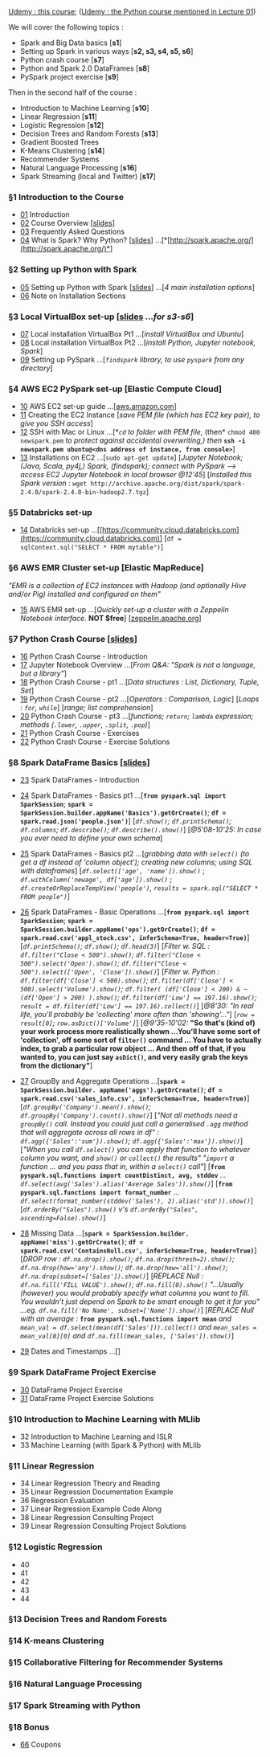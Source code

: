 [Udemy : this course](https://www.udemy.com/spark-and-python-for-big-data-with-pyspark/); ([Udemy : the Python course mentioned in Lecture 01](https://www.udemy.com/python-for-data-science-and-machine-learning-bootcamp/))

We will cover the following topics :

* Spark and Big Data basics [**s1**]
* Setting up Spark in various ways [**s2, s3, s4, s5, s6**]
* Python crash course [**s7**]
* Python and Spark 2.0 DataFrames [**s8**]
* PySpark project exercise [**s9**]

Then in the second half of the course :

* Introduction to Machine Learning [**s10**]
* Linear Regression [**s11**]
* Logistic Regression [**s12**]
* Decision Trees and Random Forests [**s13**]
* Gradient Boosted Trees
* K-Means Clustering [**s14**]
* Recommender Systems
* Natural Language Processing [**s16**]
* Spark Streaming (local and Twitter) [**s17**]


### §1 Introduction to the Course

* [01](https://www.udemy.com/spark-and-python-for-big-data-with-pyspark/learn/v4/t/lecture/5856256?start=5) Introduction
* [02](https://www.udemy.com/spark-and-python-for-big-data-with-pyspark/learn/v4/t/lecture/6804318?start=0) Course Overview [[slides](https://docs.google.com/presentation/d/1pRsyibkbWbfWiKRh4hVgxUZlZ6wLKQLkxbUwkIvnauc/edit#slide=id.p)]
* [03](https://www.udemy.com/spark-and-python-for-big-data-with-pyspark/learn/v4/t/lecture/6804316?start=0) Frequently Asked Questions
* [04](https://www.udemy.com/spark-and-python-for-big-data-with-pyspark/learn/v4/t/lecture/6804314?start=0) What is Spark? Why Python? [[slides](https://docs.google.com/presentation/d/1u5FT9oG2lkSP6BKS9xYcHAd-MP17L3KSQFsX44nAzAY/edit#slide=id.p)] ...[*[http://spark.apache.org/](http://spark.apache.org/)*]


### §2 Setting up Python with Spark

* [05](https://www.udemy.com/spark-and-python-for-big-data-with-pyspark/learn/v4/t/lecture/6681692?start=0) Setting up Python with Spark [[slides](https://docs.google.com/presentation/d/1fZErOcKjN3Yq95eD8A716_jw-XnwRAeiNFTF7q74iJM/edit#slide=id.p)] ...[*4 main installation options*]
* [06](https://www.udemy.com/spark-and-python-for-big-data-with-pyspark/learn/v4/t/lecture/6813186?start=0) Note on Installation Sections


### §3 Local VirtualBox set-up [[slides](https://docs.google.com/presentation/d/1FH8-DGwxCIOrfSBUmInfFFNQ2H2oulp_HOHAjbVyCDA/edit) ...*for s3-s6*]

* [07](https://www.udemy.com/spark-and-python-for-big-data-with-pyspark/learn/v4/t/lecture/6681698?start=0) Local installation VirtualBox Pt1 ...[*install VirtualBox and Ubuntu*]
* [08](https://www.udemy.com/spark-and-python-for-big-data-with-pyspark/learn/v4/t/lecture/6806898?start=0) Local installation VirtualBox Pt2 ...[*install Python, Jupyter notebook, Spark*]
* [09](https://www.udemy.com/spark-and-python-for-big-data-with-pyspark/learn/v4/t/lecture/7007266?start=0) Setting up PySpark ...[*`findspark` library, to use `pyspark` from any directory*]


### §4 AWS EC2 PySpark set-up [Elastic Compute Cloud]

* [10](https://www.udemy.com/spark-and-python-for-big-data-with-pyspark/learn/v4/t/lecture/6681696?start=0) AWS EC2 set-up guide ...[[aws.amazon.com](https://aws.amazon.com/)]
* [11](https://www.udemy.com/spark-and-python-for-big-data-with-pyspark/learn/v4/t/lecture/7005602?start=0) Creating the EC2 Instance [*save PEM file (which has EC2 key pair), to give you SSH access*]
* [12](https://www.udemy.com/spark-and-python-for-big-data-with-pyspark/learn/v4/t/lecture/7005604?start=0) SSH with Mac or Linux ...[**`cd` *to folder with PEM file**, (then* `chmod 400 newspark.pem` *to protect against accidental overwriting,) then* **`ssh -i newspark.pem ubuntu@<dns address of instance, from console>`**]
* [13](https://www.udemy.com/spark-and-python-for-big-data-with-pyspark/learn/v4/t/lecture/7005606?start=0) Installations on EC2 ...[`sudo apt-get update`] [*Jupyter Notebook; (Java, Scala, py4j,) Spark, (findspark); connect with PySpark --> access EC2 Jupyter Notebook in local browser @12'45*] [*Installed this Spark version* : `wget http://archive.apache.org/dist/spark/spark-2.4.0/spark-2.4.0-bin-hadoop2.7.tgz`]


### §5 Databricks set-up

* [14](https://www.udemy.com/spark-and-python-for-big-data-with-pyspark/learn/v4/t/lecture/6804308?start=0) Databricks set-up ...[[https://community.cloud.databricks.com](https://community.cloud.databricks.com)] [`df = sqlContext.sql("SELECT * FROM mytable")`]


### §6 AWS EMR Cluster set-up [Elastic MapReduce]
*"EMR is a collection of EC2 instances with Hadoop (and optionally Hive and/or Pig) installed and configured on them"*

* [15](https://www.udemy.com/spark-and-python-for-big-data-with-pyspark/learn/v4/t/lecture/6804310?start=0) AWS EMR set-up ...[*Quickly set-up a cluster with a Zeppelin Notebook interface.* **NOT $free**] [[zeppelin.apache.org](https://zeppelin.apache.org/)]


### §7 Python Crash Course [[slides](https://docs.google.com/presentation/d/1CuqvSGMqdMTT1dTblX5enEqZNLS8d0fHwZImQ3zzbpQ/edit)]

* [16](https://www.udemy.com/spark-and-python-for-big-data-with-pyspark/learn/v4/t/lecture/6813426?start=0) Python Crash Course - Introduction
* [17](https://www.udemy.com/spark-and-python-for-big-data-with-pyspark/learn/v4/t/lecture/6965316?start=0) Jupyter Notebook Overview ...[*From Q&A: "Spark is not a language, but a library"*]
* [18](https://www.udemy.com/spark-and-python-for-big-data-with-pyspark/learn/v4/t/lecture/6804666?start=0) Python Crash Course - pt1 ...[*Data structures : List, Dictionary, Tuple, Set*]
* [19](https://www.udemy.com/spark-and-python-for-big-data-with-pyspark/learn/v4/t/lecture/6804666?start=15) Python Crash Course - pt2 ...[*Operators : Comparison, Logic*] [*Loops : `for`, `while`*] [*range; list comprehension*]
* [20](https://www.udemy.com/spark-and-python-for-big-data-with-pyspark/learn/v4/t/lecture/6813434?start=0) Python Crash Course - pt3 ...[*functions; `return`; `lambda` expression; methods (`.lower`, `.upper`, `.split`, `.pop`)*]
* [21](https://www.udemy.com/spark-and-python-for-big-data-with-pyspark/learn/v4/t/lecture/6976258?start=0) Python Crash Course - Exercises
* [22](https://www.udemy.com/spark-and-python-for-big-data-with-pyspark/learn/v4/t/lecture/6976260?start=15) Python Crash Course - Exercise Solutions


### §8 Spark DataFrame Basics [[slides](https://docs.google.com/presentation/d/1kItYFXxc5Zx-LG-3yizJweZMKev-joLfHLz9rGN7xAE/edit#slide=id.p)]

* [23](https://www.udemy.com/spark-and-python-for-big-data-with-pyspark/learn/v4/t/lecture/6688214?start=0) Spark DataFrames - Introduction
* [24](https://www.udemy.com/spark-and-python-for-big-data-with-pyspark/learn/v4/t/lecture/6674914?start=0) Spark DataFrames - Basics pt1 ...[**`from pyspark.sql import SparkSession`**; **`spark = SparkSession.builder.appName('Basics').getOrCreate()`**; **`df = spark.read.json('people.json')`**] [*`df.show()`; `df.printSchema()`; `df.columns`; `df.describe()`; `df.describe().show()`*] [*@5'08-10'25: In case you ever need to define your own schema*]
* [25](https://www.udemy.com/spark-and-python-for-big-data-with-pyspark/learn/v4/t/lecture/6970748?start=0) Spark DataFrames - Basics pt2 ...[*grabbing data with `select()` (to get a df instead of 'column object'); creating new columns; using SQL with dataframes*] [*`df.select(['age', 'name']).show()`* ; *`df.withColumn('newage', df['age']).show()`* ; *`df.createOrReplaceTempView('people')`, `results = spark.sql("SELECT * FROM people")`*]
* [26](https://www.udemy.com/spark-and-python-for-big-data-with-pyspark/learn/v4/t/lecture/6675062?start=0) Spark DataFrames - Basic Operations ...[**`from pyspark.sql import SparkSession`**; **`spark = SparkSession.builder.appName('ops').getOrCreate()`**; **`df = spark.read.csv('appl_stock.csv', inferSchema=True, header=True)`**] [*`df.printSchema()`; `df.show()`; `df.head(3)`*] [*Filter w. SQL : `df.filter("Close < 500").show()`; `df.filter("Close < 500").select('Open').show()`; `df.filter("Close < 500").select(['Open', 'Close']).show()`*] [*Filter w. Python : `df.filter(df['Close'] < 500).show()`; `df.filter(df['Close'] < 500).select('Volume').show()`; `df.filter( (df['Close'] < 200) & ~(df['Open'] > 200) ).show()`; `df.filter(df['Low'] == 197.16).show()`; `result = df.filter(df['Low'] == 197.16).collect()`*] [*@8'30: "In real life, you'll probably be 'collecting' more often than 'showing'..."*] [*`row = result[0]`; `row.asDict()['Volume']`*] [*@9'35-10'02:* **"So that's (kind of) your work process more realistically shown ...You'll have some sort of 'collection', off some sort of `filter()` command ... You have to actually index, to grab a particular row object ... And then off of that, if you wanted to, you can just say `asDict()`, and very easily grab the keys from the dictionary"**]
* [27](https://www.udemy.com/spark-and-python-for-big-data-with-pyspark/learn/v4/t/lecture/6688216?start=0) GroupBy and Aggregate Operations ...[**`spark = SparkSession.builder. appName('aggs').getOrCreate()`**; **`df = spark.read.csv('sales_info.csv', inferSchema=True, header=True)`**] [*`df.groupBy('Company').mean().show()`; `df.groupBy('Company').count().show()`*] [*"Not all methods need a `groupBy()` call. Instead you could just call a generalised `.agg` method that will aggregate across all rows in df" : `df.agg({'Sales':'sum'}).show()`; `df.agg({'Sales':'max'}).show()`*] [*"When you call `df.select()` you can apply that function to whatever column you want, and `show()` or `collect()` the results" "`import` a function ... and you pass that in, within a `select()` call"*] [**`from pyspark.sql.functions import countDistinct, avg, stddev`** *... `df.select(avg('Sales').alias('Average Sales')).show()`*] [**`from pyspark.sql.functions import format_number`** *... `df.select(format_number(stddev('Sales'), 2).alias('std')).show()`*] [*`df.orderBy("Sales").show()` v's `df.orderBy("Sales", ascending=False).show()`*]

* [28](https://www.udemy.com/spark-and-python-for-big-data-with-pyspark/learn/v4/t/lecture/6688224?start=0) Missing Data ...[**`spark = SparkSession.builder. appName('miss').getOrCreate()`**; **`df = spark.read.csv('ContainsNull.csv', inferSchema=True, header=True)`**] [*DROP row : `df.na.drop().show()`; `df.na.drop(thresh=2).show()`; `df.na.drop(how='any').show()`; `df.na.drop(how='all').show()`; `df.na.drop(subset=['Sales']).show()`*] [*REPLACE Null : `df.na.fill('FILL VALUE').show()`; `df.na.fill(0).show()` "...Usually (however) you would probably specify what columns you want to fill. You wouldn't just depend on Spark to be smart enough to get it for you" ...eg. `df.na.fill('No Name', subset=['Name']).show()`*] [*REPLACE Null with an average :* **`from pyspark.sql.functions import mean`** *and `mean_val = df.select(mean(df['Sales'])).collect()` and `mean_sales = mean_val[0][0]` and `df.na.fill(mean_sales, ['Sales']).show()`*]
* [29](https://www.udemy.com/spark-and-python-for-big-data-with-pyspark/learn/v4/t/lecture/6688226?start=0) Dates and Timestamps ...[]


### §9 Spark DataFrame Project Exercise

* [30](https://www.udemy.com/spark-and-python-for-big-data-with-pyspark/learn/v4/t/lecture/6688230?start=0) DataFrame Project Exercise
* [31](https://www.udemy.com/spark-and-python-for-big-data-with-pyspark/learn/v4/t/lecture/6688232?start=0) DataFrame Project Exercise Solutions


### §10 Introduction to Machine Learning with MLlib

* 32 Introduction to Machine Learning and ISLR
* 33 Machine Learning (with Spark & Python) with MLlib


### §11 Linear Regression

* 34 Linear Regression Theory and Reading
* 35 Linear Regression Documentation Example
* 36 Regression Evaluation
* 37 Linear Regression Example Code Along
* 38 Linear Regression Consulting Project
* 39 Linear Regression Consulting Project Solutions


### §12 Logistic Regression

* 40
* 41
* 42
* 43
* 44


### §13 Decision Trees and Random Forests
### §14 K-means Clustering
### §15 Collaborative Filtering for Recommender Systems
### §16 Natural Language Processing
### §17 Spark Streaming with Python


### §18 Bonus

* [66](https://www.udemy.com/spark-and-python-for-big-data-with-pyspark/learn/v4/t/lecture/6666744?start=0) Coupons